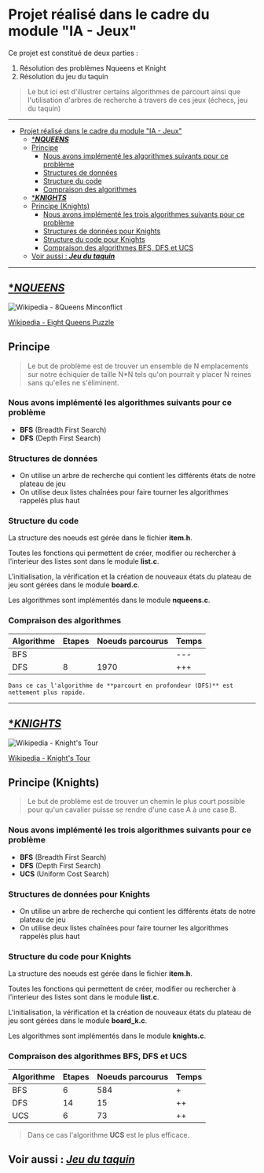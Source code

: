 # Projet réalisé dans le cadre du module "IA - Jeux"

Ce projet est constitué de deux parties :

1. Résolution des problèmes Nqueens et Knight
2. Résolution du jeu du taquin

> Le but ici est d'illustrer certains algorithmes de parcourt ainsi que l'utilisation d'arbres de recherche à travers de ces jeux (échecs, jeu du taquin)

---

- [Projet réalisé dans le cadre du module "IA - Jeux"](#projet-réalisé-dans-le-cadre-du-module-ia---jeux)
  - [****NQUEENS***](#nqueens)
  - [Principe](#principe)
    - [Nous avons implémenté les algorithmes suivants pour ce problème](#nous-avons-implémenté-les-algorithmes-suivants-pour-ce-problème)
    - [Structures de données](#structures-de-données)
    - [Structure du code](#structure-du-code)
    - [Compraison des algorithmes](#compraison-des-algorithmes)
  - [****KNIGHTS***](#knights)
  - [Principe (Knights)](#principe-knights)
    - [Nous avons implémenté les trois algorithmes suivants pour ce problème](#nous-avons-implémenté-les-trois-algorithmes-suivants-pour-ce-problème)
    - [Structures de données pour Knights](#structures-de-données-pour-knights)
    - [Structure du code pour Knights](#structure-du-code-pour-knights)
    - [Compraison des algorithmes BFS, DFS et UCS](#compraison-des-algorithmes-bfs-dfs-et-ucs)
  - [Voir aussi : ***Jeu du taquin***](#voir-aussi--jeu-du-taquin)

---

## [****NQUEENS***](https://github.com/nathan-barbier/Nqueens-Knights)

![Wikipedia - 8Queens Minconflict](https://upload.wikimedia.org/wikipedia/commons/b/b0/8queensminconflict.gif)

[Wikipedia - Eight Queens Puzzle](https://en.wikipedia.org/wiki/Eight_queens_puzzle)

## Principe

> Le but de problème est de trouver un ensemble de N emplacements sur notre échiquier de taille N*N tels qu'on pourrait y placer N reines sans qu'elles ne s'éliminent.

### Nous avons implémenté les algorithmes suivants pour ce problème

- **BFS** (Breadth First Search)
- **DFS** (Depth First Search)

### Structures de données

- On utilise un arbre de recherche qui contient les différents états de notre plateau de jeu
- On utilise deux listes chaînées pour faire tourner les algorithmes rappelés plus haut
  
### Structure du code

La structure des noeuds est gérée dans le fichier **item.h**.

Toutes les fonctions qui permettent de créer, modifier ou rechercher à l'interieur des listes sont dans le module **list.c**.

L'initialisation, la vérification et la création de nouveaux états du plateau de jeu sont gérées dans le module **board.c**.

Les algorithmes sont implémentés dans le module **nqueens.c**.

### Compraison des algorithmes

| Algorithme | Etapes | Noeuds parcourus | Temps |
| ----------- | ----------- | ----------- | ----------- |
| BFS |  |  | --- |
| DFS | 8 | 1970 | +++ |

    Dans ce cas l'algorithme de **parcourt en profondeur (DFS)** est nettement plus rapide.

---

## [****KNIGHTS***](https://github.com/nathan-barbier/Nqueens-Knights)

![Wikipedia - Knight's Tour](https://upload.wikimedia.org/wikipedia/commons/d/da/Knight%27s_tour_anim_2.gif)

[Wikipedia - Knight's Tour](https://en.wikipedia.org/wiki/Knight%27s_tour#:~:text=If%20the%20knight%20ends%20on,of%20finding%20a%20knight's%20tour.)

## Principe (Knights)

> Le but de problème est de trouver un chemin le plus court possible pour qu'un cavalier puisse se rendre d'une case A à une case B.

### Nous avons implémenté les trois algorithmes suivants pour ce problème

- **BFS** (Breadth First Search)
- **DFS** (Depth First Search)
- **UCS** (Uniform Cost Search)

### Structures de données pour Knights

- On utilise un arbre de recherche qui contient les différents états de notre plateau de jeu
- On utilise deux listes chaînées pour faire tourner les algorithmes rappelés plus haut
  
### Structure du code pour Knights

La structure des noeuds est gérée dans le fichier **item.h**.

Toutes les fonctions qui permettent de créer, modifier ou rechercher à l'interieur des listes sont dans le module **list.c**.

L'initialisation, la vérification et la création de nouveaux états du plateau de jeu sont gérées dans le module **board_k.c**.

Les algorithmes sont implémentés dans le module **knights.c**.

### Compraison des algorithmes BFS, DFS et UCS

| Algorithme | Etapes | Noeuds parcourus | Temps |
| ----------- | ----------- | ----------- | ----------- |
| BFS | 6 | 584 | + |
| DFS | 14 | 15 | ++ |
| UCS | 6 | 73 | ++ |

> Dans ce cas l'algorithme **UCS** est le plus efficace.

## Voir aussi : [***Jeu du taquin***](https://github.com/nathan-barbier/Taquin_IA)
